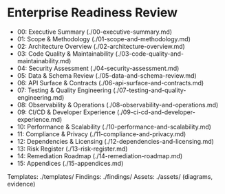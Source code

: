 # Enterprise Readiness Review

- 00: Executive Summary (./00-executive-summary.md)
- 01: Scope & Methodology (./01-scope-and-methodology.md)
- 02: Architecture Overview (./02-architecture-overview.md)
- 03: Code Quality & Maintainability (./03-code-quality-and-maintainability.md)
- 04: Security Assessment (./04-security-assessment.md)
- 05: Data & Schema Review (./05-data-and-schema-review.md)
- 06: API Surface & Contracts (./06-api-surface-and-contracts.md)
- 07: Testing & Quality Engineering (./07-testing-and-quality-engineering.md)
- 08: Observability & Operations (./08-observability-and-operations.md)
- 09: CI/CD & Developer Experience (./09-ci-cd-and-developer-experience.md)
- 10: Performance & Scalability (./10-performance-and-scalability.md)
- 11: Compliance & Privacy (./11-compliance-and-privacy.md)
- 12: Dependencies & Licensing (./12-dependencies-and-licensing.md)
- 13: Risk Register (./13-risk-register.md)
- 14: Remediation Roadmap (./14-remediation-roadmap.md)
- 15: Appendices (./15-appendices.md)

Templates: ./templates/
Findings: ./findings/
Assets: ./assets/ (diagrams, evidence)

